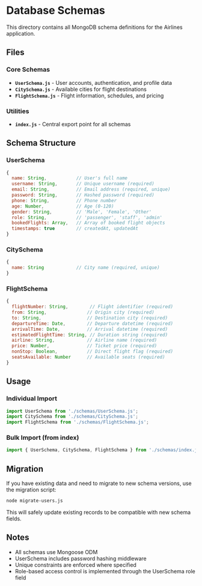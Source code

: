 # Database Schemas

This directory contains all MongoDB schema definitions for the Airlines application.

## Files

### Core Schemas
- **`UserSchema.js`** - User accounts, authentication, and profile data
- **`CitySchema.js`** - Available cities for flight destinations
- **`FlightSchema.js`** - Flight information, schedules, and pricing

### Utilities
- **`index.js`** - Central export point for all schemas

## Schema Structure

### UserSchema
```javascript
{
  name: String,           // User's full name
  username: String,       // Unique username (required)
  email: String,          // Email address (required, unique)
  password: String,       // Hashed password (required)
  phone: String,          // Phone number
  age: Number,            // Age (0-120)
  gender: String,         // 'Male', 'Female', 'Other'
  role: String,           // 'passenger', 'staff', 'admin'
  bookedFlights: Array,   // Array of booked flight objects
  timestamps: true        // createdAt, updatedAt
}
```

### CitySchema
```javascript
{
  name: String            // City name (required, unique)
}
```

### FlightSchema
```javascript
{
  flightNumber: String,        // Flight identifier (required)
  from: String,               // Origin city (required)
  to: String,                 // Destination city (required)
  departureTime: Date,        // Departure datetime (required)
  arrivalTime: Date,          // Arrival datetime (required)
  estimatedFlightTime: String, // Duration string (required)
  airline: String,            // Airline name (required)
  price: Number,              // Ticket price (required)
  nonStop: Boolean,           // Direct flight flag (required)
  seatsAvailable: Number      // Available seats (required)
}
```

## Usage

### Individual Import
```javascript
import UserSchema from './schemas/UserSchema.js';
import CitySchema from './schemas/CitySchema.js';
import FlightSchema from './schemas/FlightSchema.js';
```

### Bulk Import (from index)
```javascript
import { UserSchema, CitySchema, FlightSchema } from './schemas/index.js';
```

## Migration

If you have existing data and need to migrate to new schema versions, use the migration script:

```bash
node migrate-users.js
```

This will safely update existing records to be compatible with new schema fields.

## Notes

- All schemas use Mongoose ODM
- UserSchema includes password hashing middleware
- Unique constraints are enforced where specified
- Role-based access control is implemented through the UserSchema role field
